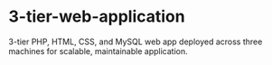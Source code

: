 # 3-tier-web-application
3-tier PHP, HTML, CSS, and MySQL web app deployed across three machines for scalable, maintainable application.
